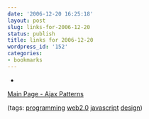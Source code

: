 ```yaml
---
date: '2006-12-20 16:25:18'
layout: post
slug: links-for-2006-12-20
status: publish
title: links for 2006-12-20
wordpress_id: '152'
categories:
- bookmarks
---
```



	
  *
		

[Main Page - Ajax Patterns](http://ajaxpatterns.org/)


		

(tags: [programming](http://del.icio.us/eob/programming) [web2.0](http://del.icio.us/eob/web2.0) [javascript](http://del.icio.us/eob/javascript) [design](http://del.icio.us/eob/design))


	



